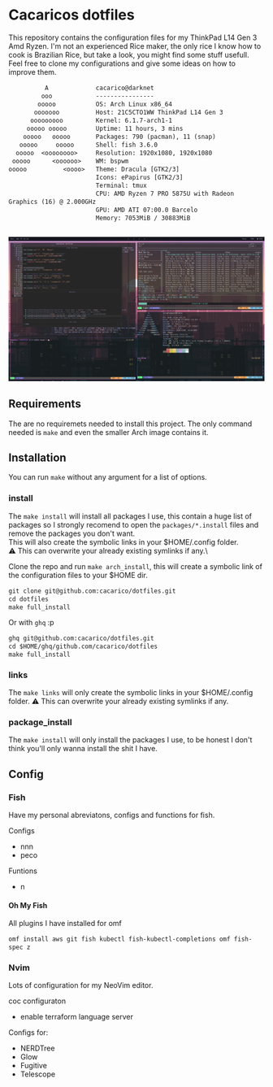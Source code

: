 # Cacaricos dotfiles

This repository contains the configuration files for my ThinkPad L14 Gen 3 Amd Ryzen.
I'm not an experienced Rice maker, the only rice I know how to cook is Brazilian Rice, but take a look, you might find some stuff usefull.
Feel free to clone my configurations and give some ideas on how to improve them.


```
          A             cacarico@darknet
         ooo            ----------------
        ooooo           OS: Arch Linux x86_64
       ooooooo          Host: 21C5CTO1WW ThinkPad L14 Gen 3
      ooooooooo         Kernel: 6.1.7-arch1-1
     ooooo ooooo        Uptime: 11 hours, 3 mins
    ooooo   ooooo       Packages: 790 (pacman), 11 (snap)
   ooooo     ooooo      Shell: fish 3.6.0
  ooooo  <oooooooo>     Resolution: 1920x1080, 1920x1080
 ooooo      <oooooo>    WM: bspwm
ooooo          <oooo>   Theme: Dracula [GTK2/3]
                        Icons: ePapirus [GTK2/3]
                        Terminal: tmux
                        CPU: AMD Ryzen 7 PRO 5875U with Radeon Graphics (16) @ 2.000GHz
                        GPU: AMD ATI 07:00.0 Barcelo
                        Memory: 7053MiB / 30883MiB


```
![Working Laptop Setup](images/desktop-vim-spt-neofetch.png)


## Requirements

The are no requiremets needed to install this project.
The only command needed is `make` and even the smaller Arch image contains it.

## Installation

You can run `make` without any argument for a list of options.


### install

The `make install` will install all packages I use, this contain a huge list of packages so I strongly recomend to open the `packages/*.install` files and remove the packages you don't want.\
This will also create the symbolic links in your $HOME/.config folder.\
:warning: This can overwrite your already existing symlinks if any.\

Clone the repo and run `make arch_install`, this will create a symbolic link of the configuration files to your $HOME dir.

```
git clone git@github.com:cacarico/dotfiles.git
cd dotfiles
make full_install
```

Or with `ghq` :p
```
ghq git@github.com:cacarico/dotfiles.git
cd $HOME/ghq/github.com/cacarico/dotfiles
make full_install
```

### links

The `make links` will only create the symbolic links in your $HOME/.config folder.
:warning: This can overwrite your already existing symlinks if any.

### package_install

The `make install` will only install the packages I use, to be honest I don't think you'll only wanna install the shit I have.


## Config

### Fish

Have my personal abreviatons, configs and functions for fish.

Configs
* nnn
* peco

Funtions
* n

#### Oh My Fish

All plugins I have installed for omf

```
omf install aws git fish kubectl fish-kubectl-completions omf fish-spec z

```

### Nvim

Lots of configuration for my NeoVim editor.

coc configuraton
* enable terraform language server


Configs for:
* NERDTree
* Glow
* Fugitive
* Telescope
